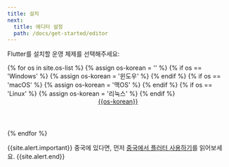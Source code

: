 ```yaml
---
title: 설치
next:
  title: 에디터 설정
  path: /docs/get-started/editor
---
```


Flutter를 설치할 운영 체제를 선택해주세요:

<div class="card-deck mb-8">
{% for os in site.os-list %}
  {% assign os-korean = '' %}
  {% if os == 'Windows' %}
    {% assign os-korean = '윈도우' %} 
  {% endif %}
  {% if os == 'macOS' %}
    {% assign os-korean = '맥OS' %} 
  {% endif %}
  {% if os == 'Linux' %}
    {% assign os-korean = '리눅스' %} 
  {% endif %}
  <a class="card" href="/docs/get-started/install/{{os | downcase}}">
    <div class="card-body">
      <header class="card-title text-center m-0">
        {{os-korean}}
        <i class="fab fa-{{os | downcase}}"></i>
      </header>
    </div>
  </a>
{% endfor %}
</div>

{{site.alert.important}}
  중국에 있다면, 먼저 [중국에서 플러터 사용하기](/community/china)를 읽어보세요.
{{site.alert.end}}

